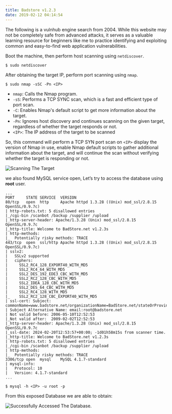 ```yaml
---
title: Badstore v1.2.3
date: 2019-02-12 04:14:54
---
```


The following is a vulnhub engine search from 2004. While this website may not be completely safe from advanced attacks, it serves as a valuable learning resource for beginners like me to practice identifying and exploiting common and easy-to-find web application vulnerabilities.

Boot the machine, then perform host scanning using `netdiscover`.

```shell
$ sudo netdiscover
```

After obtaining the target IP, perform port scanning using `nmap`.

```shell
$ sudo nmap -sSC -Pn <IP>
```

- `nmap`: Calls the Nmap program.
- `-sS`: Performs a TCP SYNC scan, which is a fast and efficient type of port scan.
- `-C`: Enables Nmap's default script to get more information about the target.
- `-Pn`: Ignores host discovery and continues scanning on the given target, regardless of whether the target responds or not.
- `<IP>`: The IP address of the target to be scanned

So, this command will perform a TCP SYN port scan on `<IP>` display the version of Nmap in use, enable Nmap default scripts to gather additional information about the target, and will continue the scan without verifying whether the target is responding or not.

![Scanning The Target](https://pbs.twimg.com/media/GK6bE6vagAAu4EM?format=jpg&name=large)

we also found MySQL service open, Let’s try to access the database using **root** user.

```shell
...
PORT     STATE SERVICE  VERSION
80/tcp   open  http     Apache httpd 1.3.28 ((Unix) mod_ssl/2.8.15 OpenSSL/0.9.7c)
| http-robots.txt: 5 disallowed entries 
|_/cgi-bin /scanbot /backup /supplier /upload
|_http-server-header: Apache/1.3.28 (Unix) mod_ssl/2.8.15 OpenSSL/0.9.7c
|_http-title: Welcome to BadStore.net v1.2.3s
| http-methods: 
|_  Potentially risky methods: TRACE
443/tcp  open  ssl/http Apache httpd 1.3.28 ((Unix) mod_ssl/2.8.15 OpenSSL/0.9.7c)
| sslv2: 
|   SSLv2 supported
|   ciphers: 
|     SSL2_RC4_128_EXPORT40_WITH_MD5
|     SSL2_RC4_64_WITH_MD5
|     SSL2_DES_192_EDE3_CBC_WITH_MD5
|     SSL2_RC2_128_CBC_WITH_MD5
|     SSL2_IDEA_128_CBC_WITH_MD5
|     SSL2_DES_64_CBC_WITH_MD5
|     SSL2_RC4_128_WITH_MD5
|_    SSL2_RC2_128_CBC_EXPORT40_WITH_MD5
| ssl-cert: Subject: commonName=www.badstore.net/organizationName=BadStore.net/stateOrProvinceName=Illinois/countryName=US
| Subject Alternative Name: email:root@badstore.net
| Not valid before: 2006-05-10T12:52:53
|_Not valid after:  2009-02-02T12:52:53
|_http-server-header: Apache/1.3.28 (Unix) mod_ssl/2.8.15 OpenSSL/0.9.7c
|_ssl-date: 2024-02-20T12:53:57+00:00; -1d01h58m15s from scanner time.
|_http-title: Welcome to BadStore.net v1.2.3s
| http-robots.txt: 5 disallowed entries 
|_/cgi-bin /scanbot /backup /supplier /upload
| http-methods: 
|_  Potentially risky methods: TRACE
3306/tcp open  mysql    MySQL 4.1.7-standard
| mysql-info: 
|   Protocol: 10
|   Version: 4.1.7-standard
...
```

```shell
$ mysql -h <IP> -u root -p
```

From this exposed Database we are able to obtain:

![Successfully Accessed The Database.](https://pbs.twimg.com/media/GK7ASVmaoAAYv1R?format=png&name=medium)